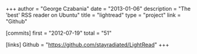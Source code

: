 +++
author = "George Czabania"
date = "2013-01-06"
description = "The 'best' RSS reader on Ubuntu"
title = "lightread"
type = "project"
link = "Github"

[commits]
  first = "2012-07-19"
  total = "51"

[links]
  Github = "https://github.com/stayradiated/LightRead"
+++

